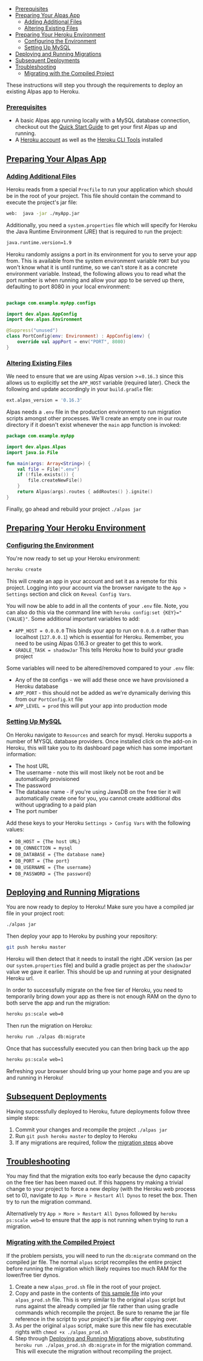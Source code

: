 - [Prerequisites](#prerequsities)
- [Preparing Your Alpas App](#preparing-your-alpas-app)
    - [Adding Additional Files](#adding-additional-files)
    - [Altering Existing Files](#altering-existing-files)
- [Preparing Your Heroku Environment](#preparing-your-heroku-environment)
    - [Configuring the Environment](#configuring-the-environment)
    - [Setting Up MySQL](#setting-up-mysql)
- [Deploying and Running Migrations](#deploying-and-running-migrations)
- [Subsequent Deployments](#subsequent-deployments)
- [Troubleshooting](#troubleshooting)
    - [Migrating with the Compiled Project](#migrating-with-the-compiled-project)

These instructions will step you through the requirements to deploy an existing Alpas app to Heroku. 

<a name="prerequsities"></a>
### [Prerequisites](#prerequsities)

<div class="sublist">

* A basic Alpas app running locally with a MySQL database connection, checkout out the [Quick Start Guide](https://alpas.dev/docs/quick-start-guide-todo-list) to get your first Alpas up and running. 
* A [Heroku account](https://heroku.com/) as well as the [Heroku CLI Tools](https://devcenter.heroku.com/articles/heroku-cli) installed

</div>

<a name="preparing-your-alpas-app"></a>
## [Preparing Your Alpas App](#preparing-your-alpas-app)

<a name="adding-additional-files"></a>
### [Adding Additional Files](#adding-additional-files)

Heroku reads from a special `Procfile` to run your application which should be in the root of your project.  This file should contain the command to execute the project's jar file:

<span class="line-numbers" data-start="1" data-file="Procfile">

```bash
web:  java -jar ./myApp.jar
```
</span>

Additionally, you need a `system.properties` file which will specify for Heroku the Java Runtime Environment (JRE) that is required to run the project:

<span class="line-numbers" data-start="1" data-file="system.properties">

```bash
java.runtime.version=1.9
```
</span>

Heroku randomly assigns a port in its environment for you to serve your app from. This is available from the system environment variable `PORT` but you won't know what it is until runtime, so we can't store it as a concrete environment variable.  Instead, the following allows you to read what the port number is when running and allow your app to be served up there, defaulting to port 8080 in your local environment:

<span class="line-numbers" data-start="1" data-file="src/main/kotlin/configs/PortConfig.kt">

```kotlin

package com.example.myApp.configs

import dev.alpas.AppConfig
import dev.alpas.Environment

@Suppress("unused")
class PortConfig(env: Environment) : AppConfig(env) {
    override val appPort = env("PORT", 8080)
}
```

</span>

<a name="altering-existing-files"></a>
### [Altering Existing Files](#altering-existing-files)

We need to ensure that we are using Alpas version >=`0.16.3` since this allows us to explicitly set the `APP_HOST` variable
(required later). Check the following and update accordingly in your `build.gradle` file:

<span class="line-numbers" data-start="1" data-file="build.gradle">

```bash
ext.alpas_version = '0.16.3'
```
</span>

Alpas needs a `.env` file in the production environment to run migration scripts amongst other processes. We'll create an empty one in our route directory if it doesn't exist whenever the `main` app function is invoked:

<span class="line-numbers" data-start="1" data-file="src/main/kotlin/start.kt">

```kotlin
package com.example.myApp

import dev.alpas.Alpas
import java.io.File

fun main(args: Array<String>) {
    val file = File(".env")
    if (!file.exists()) {
        file.createNewFile()
    }
    return Alpas(args).routes { addRoutes() }.ignite()
}
```
</span>

Finally, go ahead and rebuild your project `./alpas jar` <span class="clipboard" data-clipboard-text='./alpas jar'></span>

<a name="preparing-your-heroku-environment"></a>
## [Preparing Your Heroku Environment](#preparing-your-heroku-environment)

<a name="configuring-the-environment"></a>
### [Configuring the Environment](#configuring-the-environment)

You're now ready to set up your Heroku environment:

```bash
heroku create
```

This will create an app in your account and set it as a remote for this project. Logging into your account via the browser
navigate to the `App > Settings` section and click on `Reveal Config Vars`.
 
You will now be able to add in all the contents of your `.env` file. Note, you can also do this via the command line with `heroku config:set {KEY}="{VALUE}"`. Some additional important variables to add:

<div class="sublist">
 
* `APP_HOST = 0.0.0.0` This binds your app to run on `0.0.0.0` rather than localhost (`127.0.0.1`) which is essential for Heroku. Remember, you need to be using Alpas 0.16.3 or greater to get this to work.
* `GRADLE_TASK = shadowJar` This tells Heroku how to build your gradle project

</div>

Some variables will need to be altered/removed compared to your `.env` file:

<div class="sublist">

* Any of the `DB` configs - we will add these once we have provisioned a Heroku database
* `APP_PORT` - this should not be added as we're dynamically deriving this from our `PortConfig.kt` file
* `APP_LEVEL = prod` this will put your app into production mode

</div>

<a name="setting-up-mysql"></a>
### [Setting Up MySQL](#setting-up-mysql)

On Heroku navigate to `Resources` and search for mysql.  Heroku supports a number of MYSQL database providers. Once installed click on the add-on in Heroku, this will take you to its dashboard page which has some important information:

<div class="sublist">

* The host URL
* The username - note this will most likely not be root and be automatically provisioned
* The password
* The database name - if you're using JawsDB on the free tier it will automatically create one for you, you cannot create additional dbs without upgrading to a paid plan
* The port number

</div>

Add these keys to your Heroku `Settings > Config Vars` with the following values:

<div class="sublist">

* `DB_HOST = {The host URL}`
* `DB_CONNECTION = mysql`
* `DB_DATABASE = {The database name}`
* `DB_PORT = {The port}`
* `DB_USERNAME = {The username}`
* `DB_PASSWORD = {The password}`

</div>

<a name="deploying-and-running-migrations"></a>
## [Deploying and Running Migrations](#deploying-and-running-migrations)

You are now ready to deploy to Heroku!  Make sure you have a compiled jar file in your project root:

```bash
./alpas jar
```

Then deploy your app to Heroku by pushing your repository:

```bash
git push heroku master
```

Heroku will then detect that it needs to install the right JDK version (as per our `system.properties` file) and build a gradle project as per the `shadowJar` value we gave it earlier. This should be up and running at your designated Heroku url.

In order to successfully migrate on the free tier of Heroku, you need to temporarily bring down your app as there is not enough RAM on the dyno to both serve the app and run the migration:

```bash
heroku ps:scale web=0
```

Then run the migration on Heroku:

```bash
heroku run ./alpas db:migrate
```

Once that has successfully executed you can then bring back up the app

```bash
heroku ps:scale web=1
```

Refreshing your browser should bring up your home page and you are up and running in Heroku!

<a name="subsequent-deployments"></a>
## [Subsequent Deployments](#subsequent-deployments)

Having successfully deployed to Heroku, future deployments follow three simple steps:

<div class="ordered-list">

1. Commit your changes and recompile the project `./alpas jar`<span class="clipboard" data-clipboard-text='./alpas jar'></span>
2. Run `git push heroku master`<span class="clipboard" data-clipboard-text='git push heroku master'></span> to deploy to Heroku
3. If any migrations are required, follow the [migration steps](https://github.com/GideonBrimleaf/alpacasToDo#part-three---deploying-and-running-migrations) above

</div>

<a name="troubleshooting"></a>
## [Troubleshooting](#troubleshooting)

You may find that the migration exits too early because the dyno capacity on the free tier has been maxed out.  If this happens try making a trivial change to your project to force a new deploy (with the Heroku web process set to 0), navigate to `App > More > Restart All Dynos` to reset the box.  Then try to run the migration command.

Alternatively try `App > More > Restart All Dynos` followed by `heroku ps:scale web=0`<span class="clipboard" data-clipboard-text='heroku ps:scale web=0'></span> to ensure that the app is not running when trying to run a migration.

### [Migrating with the Compiled Project](#migrating-with-the-compiled-project)

If the problem persists, you will need to run the `db:migrate` command on the compiled jar file.  The normal `alpas` script recompiles the entire project before running the migration which likely requires too much RAM for the lower/free tier dynos.

<div class="ordered-list">

1. Create a new `alpas_prod.sh` file in the root of your project.
2. Copy and paste in the contents of [this sample file](https://gist.github.com/GideonBrimleaf/fb57c60f5b10c547d0f88468d4aaa9ad) into your `alpas_prod.sh` file.  This is very similar to the original `alpas` script but runs against the already compiled jar file rather than using gradle commands which recompile the project. Be sure to rename the jar file reference in the script to your project's jar file after copying over. 
3. As per the original `alpas` script, make sure this new file has executable rights with `chmod +x ./alpas_prod.sh`<span class="clipboard" data-clipboard-text='chmod +x ./alpas_prod.sh'></span>
4. Step through [Deploying and Running Migrations](#deploying-and-running-migrations) above, substituting `heroku run ./alpas_prod.sh db:migrate`<span class="clipboard" data-clipboard-text='heroku run ./alpas_prod.sh db:migrate'></span> in for the migration command.  This will execute the migration without recompiling the project. 

</div>